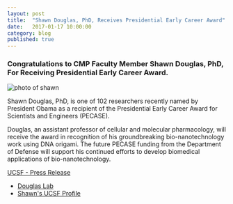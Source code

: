 ```yaml
---
layout: post
title:  "Shawn Douglas, PhD, Receives Presidential Early Career Award"
date:   2017-01-17 10:00:00
category: blog
published: true
---
```


### Congratulations to CMP Faculty Member Shawn Douglas, PhD, For Receiving Presidential Early Career Award.

![photo of shawn](http://medschool.ucsf.edu/sites/medschool.ucsf.edu/files/shawn_douglas.png)

Shawn Douglas, PhD, is one of 102 researchers recently named by President Obama as a recipient of the Presidential Early Career Award for Scientists and Engineers (PECASE).

Douglas, an assistant professor of cellular and molecular pharmacology, will receive the award in recognition of his groundbreaking bio-nanotechnology work using DNA origami. The future PECASE funding from the Department of Defense will support his continued efforts to develop biomedical applications of bio-nanotechnology.


[UCSF - Press Release](http://medschool.ucsf.edu/shawn-douglas-phd-receives-presidential-early-career-award)

- [Douglas Lab](http://bionano.ucsf.edu/)
- [Shawn's UCSF Profile](http://profiles.ucsf.edu/shawn.douglas)
